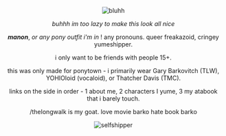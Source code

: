 <div align="center">

![bluhh](https://media1.tenor.com/m/x5Wyg25v5-QAAAAC/gary-barkovitch-the-long-walk.gif)

*buhhh im too lazy to make this look all nice*



***manon***, *or any pony outfit i'm in* ! any pronouns. queer freakazoid, cringey yumeshipper.

i only want to be friends with people 15+.

this was only made for ponytown - i primarily wear Gary Barkovitch (TLW), YOHIOloid (vocaloid), or Thatcher Davis (TMC).

links on the side in order - 1 about me, 2 characters I yume, 3 my atabook that i barely touch.

/theIongwalk is my goat. love movie barko hate book barko

![selfshipper](https://64.media.tumblr.com/6a795ed80a482ffccedfc500dd6cfdab/ce41586a4d403397-5f/s250x400/189d2921739add539a9ada067557fb838d34f368.gifv)
